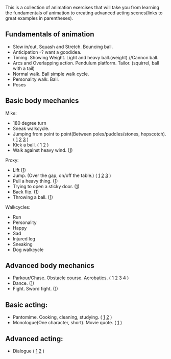 This is a collection of animation exercises that will  take you from learning the fundamentals of animation to creating advanced acting scenes(links to great examples in parentheses).

## Fundamentals of animation

- Slow in/out, Squash and Stretch. Bouncing ball.
- Anticipation -?  want a goodidea.
- Timing. Showing Weight. Light and heavy ball.(weight) //Cannon ball.
- Arcs and Overlapping action.  Pendulum platform. Tailor. (squirrel, ball with a tail)
- Normal walk.  Ball simple walk cycle.
- Personality walk. Ball.
- Poses

## Basic body mechanics
Mike:

- 180 degree turn
- Sneak walkcycle.  
- Jumping from point to point(Between poles/puddles/stones, hopscotch).
(
[1](https://youtube.com/watch?v=MgELVm6Yd94)
[2](https://youtube.com/watch?v=7Zo9o6ua0-s)
[3](https://youtube.com/watch?v=MgELVm6Yd94)
)
- Kick a ball.
(
[1](https://youtube.com/watch?v=7Zo9o6ua0-s)
[2](https://youtube.com/watch?v=1cwF35mLIfw)
)
- Walk against heavy wind.
([1](https://youtube.com/watch?v=wGZejfftB8A))

Proxy:

- Lift
([1](https://youtube.com/watch?v=QrtpzXL-rIY))
- Jump. (Over the gap, on/off the table.)
(
[1](https://youtube.com/watch?v=rBNljCuXVKU)
[2](https://youtube.com/watch?v=wafsC0eV6g0)
[3](https://youtube.com/watch?v=NS9sPSYCpNM)
)
- Pull a heavy thing.
([1](https://youtube.com/watch?v=GDnBS3udAPE))
- Trying to open a sticky door.
([1](https://youtube.com/watch?v=tIWGjcw6RVY))
- Back flip.
([1](https://youtube.com/watch?v=9SHjDT_c_Q4))
- Throwing a ball.
([1](https://youtube.com/watch?v=76-rstTKtcU))

Walkcycles:

- Run
- Personality
- Happy
- Sad
- Injured leg
- Sneaking
- Dog walkcycle

## Advanced body mechanics

- Parkour/Chase. Obstacle course. Acrobatics.
(
[1](https://youtube.com/watch?v=zCpBWncMSOE)
[2](https://www.youtube.com/watch?v=GGUB9sGgnjo)
[3](https://www.youtube.com/watch?v=4x0jk5GAOfs)
[4](https://www.youtube.com/watch?v=QkzimaqdDbI)
)
- Dance.
([1](https://youtube.com/watch?v=nZTdfFPFVvs))
- Fight. Sword fight.
([1](https://www.youtube.com/watch?v=C5JBD2tPat8))


## Basic acting:

- Pantomime. Cooking, cleaning, studying.
(
[1](https://www.youtube.com/watch?v=mZsSCM9TH-A)
[2](https://www.youtube.com/watch?v=4pXFrFsvd7Y)
)
- Monologue(One character, short). Movie quote.
(
[1](https://www.youtube.com/watch?v=cL1buPHi1bs)
)

## Advanced acting:

- Dialogue
(
[1](https://www.youtube.com/watch?v=Q2YZCVVQxb4)
[2](https://www.youtube.com/watch?v=rmZ2n-DJwOw)
)
